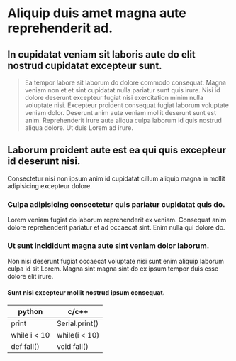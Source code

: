 # Aliquip duis amet magna aute reprehenderit ad.

## In cupidatat veniam sit laboris aute do elit nostrud cupidatat excepteur sunt.
> Ea tempor labore sit laborum do dolore commodo consequat. Magna veniam non et et sint cupidatat nulla pariatur sunt quis irure. Nisi id dolore deserunt excepteur fugiat nisi exercitation minim nulla voluptate nisi. Excepteur proident consequat fugiat laborum voluptate veniam dolor. Deserunt anim aute veniam mollit deserunt sunt est anim. Reprehenderit irure aute aliqua culpa laborum id quis nostrud aliqua dolore. Ut duis Lorem ad irure.
## Laborum proident aute est ea qui quis excepteur id deserunt nisi.
Consectetur nisi non ipsum anim id cupidatat cillum aliquip magna in mollit adipisicing excepteur dolore.
### Culpa adipisicing consectetur quis pariatur cupidatat quis do.
Lorem veniam fugiat do laborum reprehenderit ex veniam. Consequat anim dolore reprehenderit pariatur et ad occaecat sint. Enim nulla qui dolore do.
### Ut sunt incididunt magna aute sint veniam dolor laborum.
Non nisi deserunt fugiat occaecat voluptate nisi sunt enim aliquip laborum culpa id sit Lorem. Magna sint magna sint do ex ipsum tempor duis esse dolore elit irure.
#### Sunt nisi excepteur mollit nostrud ipsum consequat.
|python | c/c++ |
|--- | --- |
|print | Serial.print()|
|while i < 10 | while(i < 10)|
|def fall() | void fall() |